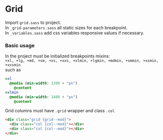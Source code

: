 # Grid

Import `grid.sass` to project.<br/>
In `_grid-parameters.sass` all static sizes for each breakpoint.<br/>
In `_variables.sass` add css variables responsive values if necessary.

### Basic usage
In the project must be initialized breakpoints mixins:<br/>
`+xl, +lg, +md, +sm, +xs, +xxs, +xlmin, +lgmin, +mdmin, +smmin, +xsmin, +xxsmin`<br/>
such as

```sass
=xl
  @media (min-width: 1399 + "px")
    @content
=xlmin
  @media (min-width: 1400 + "px")
    @content
```

Grid columns must have `.grid` wrapper and class `.col`

```html
<div class="grid {grid--mod}">
  <div class="col {col--mod}"></div>
  <div class="col {col--mod}"></div>
</div>
```